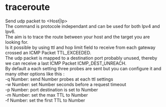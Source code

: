 # traceroute
Send udp packet to <Host|Ip>  
The command is protocole independant and can be used for both Ipv4 and Ipv6.  
The aim is to trace the route between your host and the target you are looking for.  
Is it possible by using ttl and hop limit field to receive from each gateway crossed an ICMP Packet TTL_EXCEEDED.  
The udp packet is mapped to a destination port probably unused, thereby we can receive a last ICMP Packet ICMP_DEST_UNREACH.  
By default a each setting three probes are sent but you can configure it and many other options like this :    
-q Number: send Number probes at each ttl settings  
-w Number: set Number seconds before a request timeout  
-p Number: port destination is set to Number  
-m Number: set the max TTL to Number  
-f Number: set the first TTL to Number  
